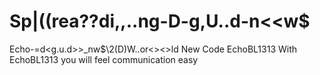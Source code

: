 # Sp|((rea??di,,..ng-D-g,U..d-n<<w$
Echo-=d<g.u.d>>_nw$\\2(D)W..or<><>ld
New Code EchoBL1313
With EchoBL1313 you will feel communication easy
